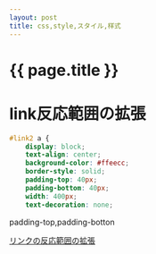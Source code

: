 ```yaml
---
layout: post
title: css,style,スタイル,样式
---
```

{{ page.title }}
=============

# link反応範囲の拡張

```css
#link2 a {
    display: block;
    text-align: center;
    background-color: #ffeecc;
    border-style: solid;
    padding-top: 40px;
    padding-bottom: 40px;
    width: 400px;
    text-decoration: none;
```

padding-top,padding-botton

[リンクの反応範囲の拡張]([https://meta.stackexchange.com/questions/5527/keyboard-glyphs](http://www2.otani.ac.jp/fkdsemi/css_oyo/link_hannou/link_hannou.html))

